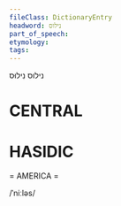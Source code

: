 ```yaml
---
fileClass: DictionaryEntry
headword: נילוס
part_of_speech: 
etymology: 
tags: 
---
```

נילוס
נִילוּס

CENTRAL
========

HASIDIC
=======
= AMERICA = 

/ˈniːləs/ 